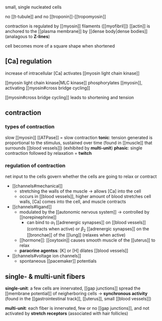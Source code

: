 small, single nucleated cells

no [[t-tubule]] and no [[troponin]]-[[tropomyosin]]

contraction is regulated by [[myosin]] filaments ([[myofibril]])
[[actin]] is anchored to the [[plasma membrane]] by [[dense body|dense bodies]] (analagous to **Z-lines**)

cell becomes more of a square shape when shortened

## \[Ca\] regulation

increase of intracellular \[Ca\] activates [[myosin light chain kinase]]

[[myosin light chain kinase|MLC kinase]] phosphorylates [[myosin]], activating [[myosin#cross bridge cycling]]

[[myosin#cross bridge cycling]] leads to shortening and tension

## contraction

### types of contraction
slow [[myosin]] [[ATPase]] = slow contraction
**tonic**: tension generated is proportional to the stimulus, sustained over time (found in [[muscle]] that surrounds [[blood vessels]]) (exhibited by **multi-unit**)
**phasic**: single contraction followed by relaxation = **twitch** 

### regulation of contraction
net input to the cells govern whether the cells are going to relax or contract
- [[channels#mechanical]]
	- stretching the walls of the muscle -> allows \[Ca\] into the cell
	- occurs in [[blood vessels]], higher amount of blood stretches cell walls, \[Ca\] comes into the cell, and muscle contracts
- [[channels#ligand]]
	- modulated by the [[autonomic nervous system]] -> controlled by [[norepinephrine]]
		- can bind to $\alpha_1$ [[adrenergic synapses]] on [[blood vessels]] (contracts when active) or $\beta_2$ [[adrenergic synapses]] on the [[bronchae]] of the [[lung]] (relaxes when active)
	- [[hormone]]: [[oxytoxin]] causes smooth muscle of the [[uterus]] to relax
	- **paracrine agentss**: \[K\] or \[H\] dilates [[blood vessels]]
- [[channels#voltage ion channels]]
	- spontaneous [[pacemaker]] potentials

## single- & multi-unit fibers
**single-unit**: a few cells are innervated, [[gap junctions]] spread the [[membrane potential]] of neigherboring cells -> **synchronous activity** (found in the [[gastrointestinal track]], [[uterus]], small [[blood vessels]])

**multi-unit**: each fiber is innervated, few or no [[gap junctions]], and not activated by **stretch receptors** (associated with hair follicles)